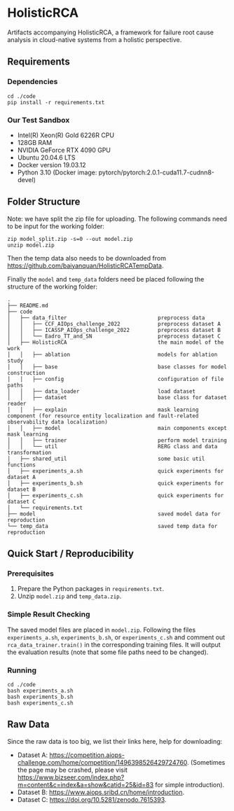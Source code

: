 # HolisticRCA

Artifacts accompanying HolisticRCA, a framework for failure root cause analysis in cloud-native systems from a holistic perspective. 

## Requirements

### Dependencies

````
cd ./code
pip install -r requirements.txt
````

### Our Test Sandbox

- Intel(R) Xeon(R) Gold 6226R CPU
- 128GB RAM
- NVIDIA GeForce RTX 4090 GPU
- Ubuntu 20.04.6 LTS
- Docker version 19.03.12
- Python 3.10 (Docker image: pytorch/pytorch:2.0.1-cuda11.7-cudnn8-devel)

## Folder Structure

Note: we have split the zip file for uploading. The following commands need to be input for the working folder:
````
zip model_split.zip -s=0 --out model.zip
unzip model.zip
````
Then the temp data also needs to be downloaded from https://github.com/baiyanquan/HolisticRCATempData.

Finally the ``model`` and ``temp_data`` folders need be placed following the structure of the working folder:
````
.
├── README.md
├── code                                          
│   ├── data_filter                             preprocess data
│   │   ├── CCF_AIOps_challenge_2022            preprocess dataset A
│   │   ├── ICASSP_AIOps_challenge_2022         preprocess dataset B
│   │   └── Eadro_TT_and_SN                     preprocess dataset C
│   ├── HolisticRCA                             the main model of the work
│   │   ├── ablation                            models for ablation study
│   │   ├── base                                base classes for model construction
│   │   ├── config                              configuration of file paths
│   │   ├── data_loader                         load dataset
│   │   ├── dataset                             base class for dataset reader
│   │   ├── explain                             mask learning component (for resource entity localization and fault-related observability data localization)
│   │   ├── model                               main components except mask learning
│   │   ├── trainer                             perform model training
│   │   └── util                                RERG class and data transformation
│   ├── shared_util                             some basic util functions
│   ├── experiments_a.sh                        quick experiments for dataset A
│   ├── experiments_b.sh                        quick experiments for dataset B
│   ├── experiments_c.sh                        quick experiments for dataset C
│   └── requirements.txt
├── model                                       saved model data for reproduction
└── temp_data                                   saved temp data for reproduction
````

## Quick Start / Reproducibility

### Prerequisites

1. Prepare the Python packages in ``requirements.txt``.
2. Unzip ``model.zip`` and ``temp_data.zip``.

### Simple Result Checking

The saved model files are placed in ``model.zip``. Following the files ``experiments_a.sh``, ``experiments_b.sh``, or ``experiments_c.sh`` and comment out ``rca_data_trainer.train()`` in the corresponding training files. It will output the evaluation results (note that some file paths need to be changed).

### Running

````
cd ./code
bash experiments_a.sh
bash experiments_b.sh
bash experiments_c.sh
````

## Raw Data

Since the raw data is too big, we list their links here, help for downloading:

- Dataset A: https://competition.aiops-challenge.com/home/competition/1496398526429724760. (Sometimes the page may be crashed, please visit https://www.bizseer.com/index.php?m=content&c=index&a=show&catid=25&id=83 for simple introduction).
- Dataset B: https://www.aiops.sribd.cn/home/introduction.
- Dataset C: https://doi.org/10.5281/zenodo.7615393.
